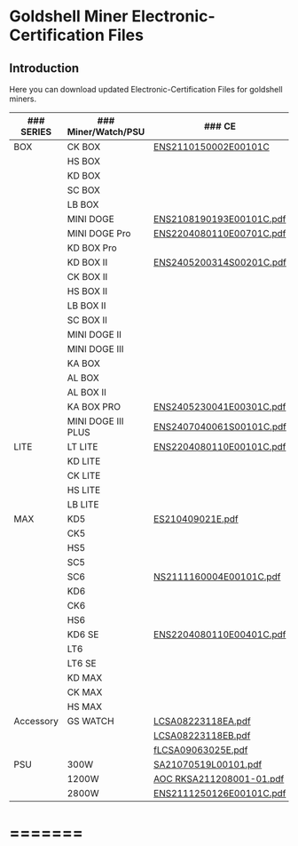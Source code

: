 #  Goldshell Miner Electronic-Certification Files

## Introduction

Here you can download updated Electronic-Certification Files for goldshell miners.


|  ### SERIES  |  ### Miner/Watch/PSU  |  ### CE  |  ### FCC |
| --- | --- | --- | --- |
|  BOX  |  CK BOX  |  [ENS2110150002E00101C](https://raw.githubusercontent.com/fzwx2022/Electronic-Certification/master/CE/ENS2110150002E00101C.pdf)  |  [ENS2110150002E00301C](https://raw.githubusercontent.com/fzwx2022/Electronic-Certification/master/FCC/NS2110150002E00301C.pdf)  |
|  |  HS BOX  |
|  |  KD BOX  |
|  |  SC BOX  |
|  |  LB BOX  |
|  |  MINI DOGE  |  [ENS2108190193E00101C.pdf](https://alidocs.dingtalk.com/i/nodes/np9zOoBVBYPQ54ovfNz5gvBmW1DK0g6l?cid=623923515:2224537345&corpId=ding9f16af4ffdc38b1e35c2f4657eb6378f&doc_type=wiki_doc&iframeQuery=anchorId%3DX02lzi2j1injrsbbsliu3&utm_medium=im_card&utm_scene=team_space&utm_source=im)  |  [ENS2110130001E00101C.pdf](https://alidocs.dingtalk.com/i/nodes/np9zOoBVBYPQ54ovfNz5gvBmW1DK0g6l?cid=623923515:2224537345&corpId=ding9f16af4ffdc38b1e35c2f4657eb6378f&doc_type=wiki_doc&iframeQuery=anchorId%3DX02lzi2j2vvkuwi5fqdiqa&utm_medium=im_card&utm_scene=team_space&utm_source=im)  |
|  |  MINI DOGE Pro  |  [ENS2204080110E00701C.pdf](https://alidocs.dingtalk.com/i/nodes/np9zOoBVBYPQ54ovfNz5gvBmW1DK0g6l?cid=623923515:2224537345&corpId=ding9f16af4ffdc38b1e35c2f4657eb6378f&doc_type=wiki_doc&iframeQuery=anchorId%3DX02lzi2mcua7bacrlijpwu&utm_medium=im_card&utm_scene=team_space&utm_source=im)  |  [ENS2204080110E00901C.pdf](https://alidocs.dingtalk.com/i/nodes/np9zOoBVBYPQ54ovfNz5gvBmW1DK0g6l?cid=623923515:2224537345&corpId=ding9f16af4ffdc38b1e35c2f4657eb6378f&doc_type=wiki_doc&iframeQuery=anchorId%3DX02lzi2megcmffellh2qvn&utm_medium=im_card&utm_scene=team_space&utm_source=im)  |
|  |  KD BOX Pro  |
|  |  KD BOX II  |  [ENS2405200314S00201C.pdf](https://alidocs.dingtalk.com/i/nodes/np9zOoBVBYPQ54ovfNz5gvBmW1DK0g6l?cid=623923515:2224537345&corpId=ding9f16af4ffdc38b1e35c2f4657eb6378f&doc_type=wiki_doc&iframeQuery=anchorId%3DX02lzi3mfdvsgqj67oxv4&utm_medium=im_card&utm_scene=team_space&utm_source=im)  |  /  |
|  |  CK BOX II  |
|  |  HS BOX II  |
|  |  LB BOX II  |
|  |  SC BOX II  |
|  |  MINI DOGE II  |
|  |  MINI DOGE III  |
|  |  KA BOX  |
|  |  AL BOX  |
|  |  AL BOX II  |
|  |  KA BOX PRO  |  [ENS2405230041E00301C.pdf](https://alidocs.dingtalk.com/i/nodes/np9zOoBVBYPQ54ovfNz5gvBmW1DK0g6l?cid=623923515:2224537345&corpId=ding9f16af4ffdc38b1e35c2f4657eb6378f&doc_type=wiki_doc&iframeQuery=anchorId%3DX02lzi2yiukw639dyu82id&utm_medium=im_card&utm_scene=team_space&utm_source=im)  |  [ENS2405230041E00201C.pdf](https://alidocs.dingtalk.com/i/nodes/np9zOoBVBYPQ54ovfNz5gvBmW1DK0g6l?cid=623923515:2224537345&corpId=ding9f16af4ffdc38b1e35c2f4657eb6378f&doc_type=wiki_doc&iframeQuery=anchorId%3DX02lzi2ymld418qa0jaem&utm_medium=im_card&utm_scene=team_space&utm_source=im)  |
|  |  MINI DOGE III PLUS  |  [ENS2407040061S00101C.pdf](https://alidocs.dingtalk.com/i/nodes/np9zOoBVBYPQ54ovfNz5gvBmW1DK0g6l?cid=623923515:2224537345&corpId=ding9f16af4ffdc38b1e35c2f4657eb6378f&doc_type=wiki_doc&iframeQuery=anchorId%3DX02lzi3mh5rqbzqw8b2gu&utm_medium=im_card&utm_scene=team_space&utm_source=im)  |   |
|  LITE  |  LT LITE  |  [ENS2204080110E00101C.pdf](https://alidocs.dingtalk.com/i/nodes/np9zOoBVBYPQ54ovfNz5gvBmW1DK0g6l?cid=623923515:2224537345&corpId=ding9f16af4ffdc38b1e35c2f4657eb6378f&doc_type=wiki_doc&iframeQuery=anchorId%3DX02lzi353f0p3om8slu2u&utm_medium=im_card&utm_scene=team_space&utm_source=im)  |  [ENS2204080110E00301C.pdf](https://alidocs.dingtalk.com/i/nodes/np9zOoBVBYPQ54ovfNz5gvBmW1DK0g6l?cid=623923515:2224537345&corpId=ding9f16af4ffdc38b1e35c2f4657eb6378f&doc_type=wiki_doc&iframeQuery=anchorId%3DX02lzi35etomz9kpa988sn&utm_medium=im_card&utm_scene=team_space&utm_source=im)  |
|  |  KD LITE  |
|  |  CK LITE  |
|  |  HS LITE  |
|  |  LB LITE  |
|  MAX  |  KD5  |  [ES210409021E.pdf](https://alidocs.dingtalk.com/i/nodes/np9zOoBVBYPQ54ovfNz5gvBmW1DK0g6l?cid=623923515:2224537345&corpId=ding9f16af4ffdc38b1e35c2f4657eb6378f&doc_type=wiki_doc&iframeQuery=anchorId%3DX02lzi292gdqlfmyqpmu7&utm_medium=im_card&utm_scene=team_space&utm_source=im)  |  [ES210409023E.pdf](https://alidocs.dingtalk.com/i/nodes/np9zOoBVBYPQ54ovfNz5gvBmW1DK0g6l?cid=623923515:2224537345&corpId=ding9f16af4ffdc38b1e35c2f4657eb6378f&doc_type=wiki_doc&iframeQuery=anchorId%3DX02lzi293r3h0sx4kefq8u&utm_medium=im_card&utm_scene=team_space&utm_source=im)  |
|  |  CK5  |
|  |  HS5  |
|  |  SC5  |
|  |  SC6  |  [NS2111160004E00101C.pdf](https://alidocs.dingtalk.com/i/nodes/np9zOoBVBYPQ54ovfNz5gvBmW1DK0g6l?cid=623923515:2224537345&corpId=ding9f16af4ffdc38b1e35c2f4657eb6378f&doc_type=wiki_doc&iframeQuery=anchorId%3DX02lzi28qa4kxikszvd0dp&utm_medium=im_card&utm_scene=team_space&utm_source=im)  |  [NS2111160004E00301C.pdf](https://alidocs.dingtalk.com/i/nodes/np9zOoBVBYPQ54ovfNz5gvBmW1DK0g6l?cid=623923515:2224537345&corpId=ding9f16af4ffdc38b1e35c2f4657eb6378f&doc_type=wiki_doc&iframeQuery=anchorId%3DX02lzi2kqbz4ln0zfux3c2&utm_medium=im_card&utm_scene=team_space&utm_source=im)  |
|  |  KD6  |
|  |  CK6  |
|  |  HS6  |
|  |  KD6 SE  |  [ENS2204080110E00401C.pdf](https://alidocs.dingtalk.com/i/nodes/np9zOoBVBYPQ54ovfNz5gvBmW1DK0g6l?cid=623923515:2224537345&corpId=ding9f16af4ffdc38b1e35c2f4657eb6378f&doc_type=wiki_doc&iframeQuery=anchorId%3DX02lzi2cfa0z0ho2b3z7xi&utm_medium=im_card&utm_scene=team_space&utm_source=im)  |  [ENS2204080110E00601C.pdf](https://alidocs.dingtalk.com/i/nodes/np9zOoBVBYPQ54ovfNz5gvBmW1DK0g6l?cid=623923515:2224537345&corpId=ding9f16af4ffdc38b1e35c2f4657eb6378f&doc_type=wiki_doc&iframeQuery=anchorId%3DX02lzi2cjv9y41790emhf&utm_medium=im_card&utm_scene=team_space&utm_source=im)  |
|  |  LT6  |
|  |  LT6 SE  |
|  |  KD MAX  |
|  |  CK MAX  |
|  |  HS MAX  |
|  Accessory  |  GS WATCH  |  [LCSA08223118EA.pdf](https://alidocs.dingtalk.com/i/nodes/np9zOoBVBYPQ54ovfNz5gvBmW1DK0g6l?cid=623923515:2224537345&corpId=ding9f16af4ffdc38b1e35c2f4657eb6378f&doc_type=wiki_doc&iframeQuery=anchorId%3DX02lzi6fhhbjazwfl5bd2&utm_medium=im_card&utm_scene=team_space&utm_source=im)  |  /  |
|  |  |  [LCSA08223118EB.pdf](https://alidocs.dingtalk.com/i/nodes/np9zOoBVBYPQ54ovfNz5gvBmW1DK0g6l?cid=623923515:2224537345&corpId=ding9f16af4ffdc38b1e35c2f4657eb6378f&doc_type=wiki_doc&iframeQuery=anchorId%3DX02lzi6fftzjvei6xng74&utm_medium=im_card&utm_scene=team_space&utm_source=im)  |
|  |  |  [fLCSA09063025E.pdf](https://alidocs.dingtalk.com/i/nodes/np9zOoBVBYPQ54ovfNz5gvBmW1DK0g6l?cid=623923515:2224537345&corpId=ding9f16af4ffdc38b1e35c2f4657eb6378f&doc_type=wiki_doc&iframeQuery=anchorId%3DX02lzi6fdw2v6qzmrz76no&utm_medium=im_card&utm_scene=team_space&utm_source=im)  |
|  PSU  |  300W  |  [SA21070519L00101.pdf](https://alidocs.dingtalk.com/i/nodes/np9zOoBVBYPQ54ovfNz5gvBmW1DK0g6l?cid=623923515:2224537345&corpId=ding9f16af4ffdc38b1e35c2f4657eb6378f&doc_type=wiki_doc&iframeQuery=anchorId%3DX02lzi3984nlw8r5hm1lk&utm_medium=im_card&utm_scene=team_space&utm_source=im)  |  /  |
|  |  1200W  |  [AOC RKSA211208001-01.pdf](https://alidocs.dingtalk.com/i/nodes/np9zOoBVBYPQ54ovfNz5gvBmW1DK0g6l?cid=623923515:2224537345&corpId=ding9f16af4ffdc38b1e35c2f4657eb6378f&doc_type=wiki_doc&iframeQuery=anchorId%3DX02lzi39hiaw3mjus7ik&utm_medium=im_card&utm_scene=team_space&utm_source=im)  |  /  |
|  |  2800W  |  [ENS2111250126E00101C.pdf](https://alidocs.dingtalk.com/i/nodes/np9zOoBVBYPQ54ovfNz5gvBmW1DK0g6l?cid=623923515:2224537345&corpId=ding9f16af4ffdc38b1e35c2f4657eb6378f&doc_type=wiki_doc&iframeQuery=anchorId%3DX02lzi48hpqsk1ced8x3ra&utm_medium=im_card&utm_scene=team_space&utm_source=im)  |  /  |
=======
=======


